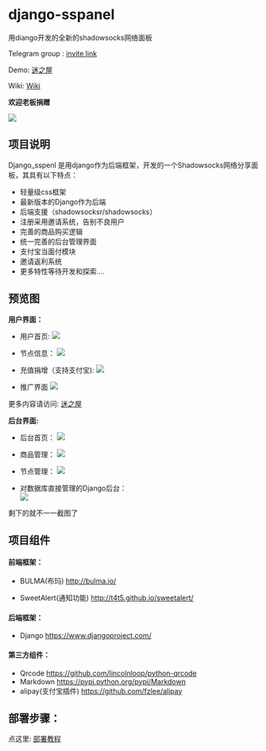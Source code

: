 # django-sspanel
用diango开发的全新的shadowsocks网络面板

Telegram group : [invite link](https://t.me/Ehcobreakwa11)

Demo: [迷之屋](https://www.ehcozone.ml/)

Wiki: [Wiki](https://github.com/Ehco1996/django-sspanel/wiki)

**欢迎老板捐赠**

![](http://opj9lh0x4.bkt.clouddn.com/17-12-20/62343859.jpg)

## 项目说明

Django_sspenl 是用django作为后端框架，开发的一个Shadowsocks网络分享面板，其具有以下特点：

* 轻量级css框架
* 最新版本的Django作为后端
* 后端支援（shadowsocksr/shadowsocks）
* 注册采用邀请系统，告别不良用户
* 完善的商品购买逻辑
* 统一完善的后台管理界面
* 支付宝当面付模块
* 邀请返利系统
* 更多特性等待开发和探索....

## 预览图

**用户界面：**

* 用户首页:
![](http://opj9lh0x4.bkt.clouddn.com/17-9-17/89397162.jpg)

* 节点信息：
![](http://opj9lh0x4.bkt.clouddn.com/17-9-17/45975575.jpg)

* 充值捐增（支持支付宝):
![](http://opj9lh0x4.bkt.clouddn.com/17-9-17/86274004.jpg)

* 推广界面
![](http://opj9lh0x4.bkt.clouddn.com/17-10-25/14059898.jpg)

更多内容请访问:  [迷之屋](http://www.ehcozone.club/)

**后台界面:**

* 后台首页：
![](http://opj9lh0x4.bkt.clouddn.com/17-10-25/23766206.jpg)

* 商品管理：
![](http://opj9lh0x4.bkt.clouddn.com/17-9-17/76575609.jpg)

* 节点管理：
![](http://opj9lh0x4.bkt.clouddn.com/17-9-17/12003054.jpg)

* 对数据库直接管理的Django后台：  
![](http://opj9lh0x4.bkt.clouddn.com/17-9-17/10484526.jpg)

剩下的就不一一截图了


## 项目组件

#### 前端框架：

* BULMA(布玛) <http://bulma.io/>

* SweetAlert(通知功能) <http://t4t5.github.io/sweetalert/>

#### 后端框架：

* Django  <https://www.djangoproject.com/>

#### 第三方组件：

* Qrcode <https://github.com/lincolnloop/python-qrcode>
* Markdown <https://pypi.python.org/pypi/Markdown>
* alipay(支付宝插件) <https://github.com/fzlee/alipay>

## 部署步骤：

点这里: [部署教程](https://github.com/Ehco1996/django-sspanel/wiki/%E9%9D%A2%E6%9D%BF%E9%83%A8%E7%BD%B2)
